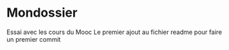 # Mondossier
Essai avec les cours du Mooc
Le premier ajout au fichier readme pour faire un premier commit
